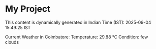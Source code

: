 # My Project

This content is dynamically generated in Indian Time (IST): 2025-09-04 15:49:25 IST


Current Weather in Coimbatore:
Temperature: 29.88 °C
Condition: few clouds
